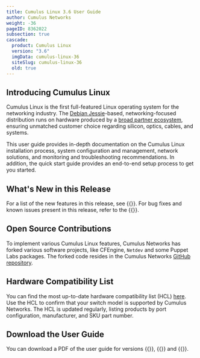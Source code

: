 ```yaml
---
title: Cumulus Linux 3.6 User Guide
author: Cumulus Networks
weight: -36
pageID: 8362022
subsection: true
cascade:
  product: Cumulus Linux
  version: "3.6"
  imgData: cumulus-linux-36
  siteSlug: cumulus-linux-36
  old: true
---
```


## Introducing Cumulus Linux

Cumulus Linux is the first full-featured Linux operating system for the networking industry. The [Debian Jessie](https://www.debian.org/releases/jessie/)-based, networking-focused distribution runs on hardware produced by a [broad partner ecosystem](http://cumulusnetworks.com/hcl/), ensuring unmatched customer choice regarding silicon, optics, cables, and systems.

This user guide provides in-depth documentation on the Cumulus Linux installation process, system configuration and management, network solutions, and monitoring and troubleshooting recommendations. In addition, the quick start guide provides an end-to-end setup process to get you started.

## What's New in this Release

For a list of the new features in this release, see {{<link url="Whats-New">}}. For bug fixes and known issues present in this release, refer to the {{<link url="Cumulus-Linux-3.6-Release-Notes" text="Cumulus Linux 3.6 Release Notes">}}.

## Open Source Contributions

To implement various Cumulus Linux features, Cumulus Networks has forked various software projects, like CFEngine, `Netdev` and some Puppet Labs packages. The forked code resides in the Cumulus Networks [GitHub repository](https://github.com/CumulusNetworks).


## Hardware Compatibility List

You can find the most up-to-date hardware compatibility list (HCL) [here](https://cumulusnetworks.com/hcl/). Use the HCL to confirm that your switch model is supported by Cumulus Networks. The HCL is updated regularly, listing products by port configuration, manufacturer, and SKU part number.

## Download the User Guide

You can download a PDF of the user guide for versions {{<exlink url="https://drive.google.com/file/d/1mEF27U26h-QaUwo88aAZev7cL6fZh0-n/view?usp=sharing" text="3.6.0">}}, {{<exlink url="https://drive.google.com/file/d/1j-bZo6hX7Q_xF2ik0tP-rUQU38vc01I_/view?usp=sharing" text="3.6.1">}} and {{<exlink url="https://drive.google.com/file/d/1NOlOo7csQ_UVCyPbgo9dkb7f_u_cfxQw/view?usp=sharing" text="3.6.2">}}.
